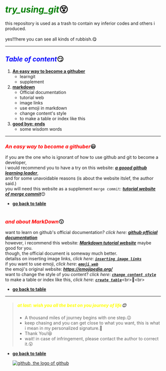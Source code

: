 # <font color=#008000>***try_using_git***</font>😵
this repository is used as a trash to contain wy inferior codes and others i produced.
<br><br>
yes!!!here you can see all kinds of rubbish.😋
 - - -
## <font color=Blue>***Table of content***</font>😏
1. [**An easy way to become a githuber**](#An-easy-way-to-become-a-githuber)
    - learngit
    - supplement
2. [**markdown**](#and-about-MarkDown)
    - Official documentation
    - tutorial web
    - image links
    - use emoji in markdown
    - change content's style
    - to make a table or index like this 
3. [**good bye: ends**](#at-last-wish-you-all-the-best-on-you-journey-of-life)
    - some wisdom words
 - - -
### <font color=red>***An easy way to become a githuber***</font>😃<br>
if you are the one who is ignorant of how to use github and git to become a developer,<br>
i would recommend you to have a try on this website: [***a goood github learning leader***](https://learngitbranching.js.org/?locale=zh_CN "I think it is the best tutorial website"),<br>
and for some unavoidable reasons (is about the website itslef, the author said.)<br>
you will need this website as a supplement ``merge commit``: [***tutorial website of merge commit***](https://zhuanlan.zhihu.com/p/139321091 "I take it randomly on search engine, though")😊<br>
 - [**go back to table**](#Table-of-content)<br><br>
### <font color=red>***and about MarkDown***</font>😗<br>
want to learn on github's official documentation? *click here:* [***github official documentation***](https://docs.github.com/zh/get-started/writing-on-github/getting-started-with-writing-and-formatting-on-github/basic-writing-and-formatting-syntax "fit well for github")<br>
however, i recommend this website: [***Markdown tutorial website***](https://markdown.com.cn/basic-syntax/emphasis.html "really good, maybe it really is the greatest document as he sait.") maybe good for you.<br>
though, the official document is someway much better.<br>
detailss on inserting image links, *click here*: ***[`inserting image links`](https://blog.csdn.net/xapxxf/article/details/105133999 "fit for anyone")*** <br>
if you want to use emoji, *click here*: [***`emoji web`***](https://gist.github.com/rxaviers/7360908 "obviously simple and useful") <br>
the emoji's original website: ***<https://emojipedia.org/>***<br>
want to change the style of you content? *click here*: [***`change content style`***](https://zhuanlan.zhihu.com/p/139007418 "I find it on search engine randomly")<br>
to make a table or index like this, *click here*: [***`create table`***](https://www.zhihu.com/question/58630229#:~:text=%E6%8E%A8%E8%8D%90%E4%B8%80%E4%B8%AA%E5%9C%A8%E7%BA%BF%E5%B7%A5%E5%85%B7%3A%20ecotrust-canada.github.io%2C%20%E6%8A%8Amarkdown%E5%86%85%E5%AE%B9%E8%B4%B4%E8%BF%9B%E5%8E%BB%EF%BC%8C%E4%BC%9A%E5%9C%A8%E5%BC%80%E5%A4%B4%E8%87%AA%E5%8A%A8%E7%94%9F%E6%88%90%E7%9B%AE%E5%BD%95%EF%BC%8C%E4%B8%8D%E8%BF%87%E6%9C%89%E6%97%B6%E5%A6%82%E6%9E%9C%E6%A0%87%E9%A2%98%20%28%23%2C,%23%23%2C%20%23%23%23%E7%AD%89%29%E4%B8%AD%E6%9C%89%20%E7%89%B9%E6%AE%8A%E5%AD%97%E7%AC%A6%20%EF%BC%8C%E5%88%99%E9%9C%80%E8%A6%81%E7%A8%8D%E5%BE%AE%E8%B0%83%E6%95%B4%E4%B8%80%E4%B8%8B~)<br>🥰<br>
 - [**go back to table**](#Table-of-content)
 - - -
>##### <font color=yellow>at last: wish you all the best on you journey of life</font>😊
> - A thousand miles of journey begins with one step.😉
> - keep chasing and you can get close to what you want, this is what i mean in my personalized signature.🏃
> - Thank You!😆
> - wait! in case of infringement, please contact the author to correct it.😲
 - [**go back to table**](#Table-of-content)
   
   [![***github, the logo of github***](https://umaar.github.io/experiments/github-3d-logo/render-2.jpg "github_logo")](https://github.com/Nemocccc/try_using_git)


